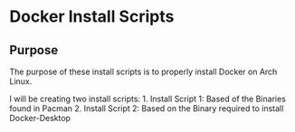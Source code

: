 # Docker Install Scripts

## Purpose
The purpose of these install scripts is to properly install Docker on 
Arch Linux. 

I will be creating two install scripts:
    1. Install Script 1: Based of the Binaries found in Pacman
    2. Install Script 2: Based on the Binary required to install Docker-Desktop

